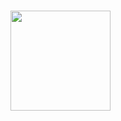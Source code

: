 ###

<img align="center" height="160" src="https://media.tenor.com/fojWqg1S0DIAAAAd/downsign-qr-code.gif"  />

###
